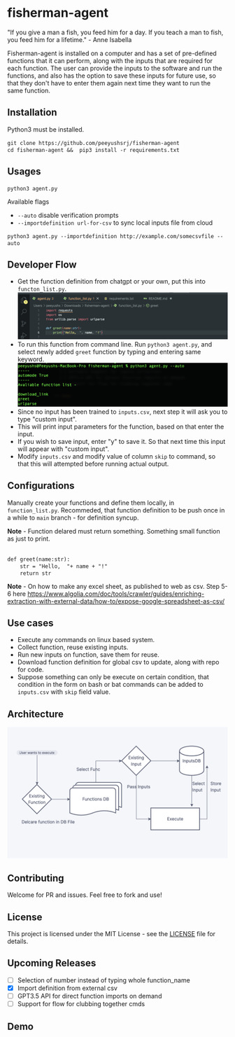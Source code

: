 # fisherman-agent

"If you give a man a fish, you feed him for a day. If you teach a man to fish, you feed him for a lifetime." -  Anne Isabella 

Fisherman-agent is installed on a computer and has a set of pre-defined functions that it can perform, along with the inputs that are required for each function. The user can provide the inputs to the software and run the functions, and also has the option to save these inputs for future use, so that they don't have to enter them again next time they want to run the same function.

## Installation

Python3 must be installed. 

```
git clone https://github.com/peeyushsrj/fisherman-agent
cd fisherman-agent &&  pip3 install -r requirements.txt
```

## Usages 

```
python3 agent.py
```

Available flags 

- `--auto` disable verification prompts
- `--importdefinition url-for-csv` to sync local inputs file from cloud

```
python3 agent.py --importdefinition http://example.com/somecsvfile --auto
```

## Developer Flow

- Get the function definition from chatgpt or your own, put this into `functon_list.py`. 
![Adding function call](./assets/func_list.png)
- To run this function from command line. Run `python3 agent.py`, and select newly added `greet` function by typing and entering same keyword.  
![Adding function call](./assets/func_select.png)
- Since no input has been trained to `inputs.csv`, next step it will ask you to type "custom input". 
- This will print input parameters for the function, based on that enter the input. 
- If you wish to  save input, enter "y" to save it. So that next time this input will appear with "custom input". 
- Modify `inputs.csv` and modify value of column `skip` to command, so that this will attempted before running actual output. 

## Configurations

Manually create your functions and define them locally, in `function_list.py`. Recommeded, that function definition to be push once in a while to  `main` branch - for definition syncup. 

**Note** - Function delared must return something.  Something small function as just to print. 

```

def greet(name:str):
    str = "Hello,  "+ name + "!"
    return str 

```

**Note** - On how to make any excel sheet, as published to web as csv. Step 5-6
here https://www.algolia.com/doc/tools/crawler/guides/enriching-extraction-with-external-data/how-to/expose-google-spreadsheet-as-csv/

## Use cases

- Execute any commands on linux based system. 
- Collect function, reuse existing inputs.
- Run new inputs on function, save them for reuse. 
- Download function definition for global csv to update, along with repo for code.
- Suppose something can only be execute on certain condition, that condition in the form on bash or bat commands can be added to `inputs.csv` with `skip` field value.

## Architecture

![Architecture](./assets/architecture.png)

## Contributing

Welcome for PR and issues. Feel free to fork and use! 

##  License

This project is licensed under the MIT License - see the [LICENSE](LICENSE) file for details.

## Upcoming Releases

- [ ] Selection of number instead of typing whole function_name
- [x] Import definition from external csv
- [ ] GPT3.5 API for direct function imports on demand
- [ ] Support for flow for clubbing together cmds

## Demo

<script async id="asciicast-GxZIvzbDGWpAShckhpQ0YwCJn" src="https://asciinema.org/a/GxZIvzbDGWpAShckhpQ0YwCJn.js"></script>

